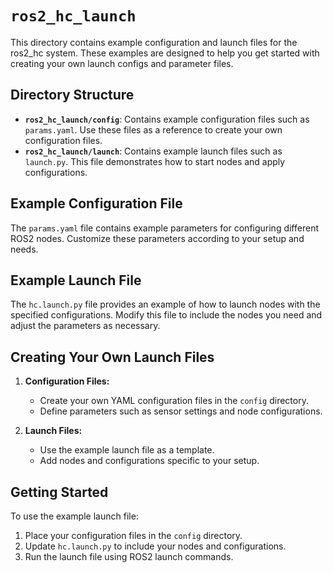 # `ros2_hc_launch`

This directory contains example configuration and launch files for the ros2_hc system. These examples are designed to help you get started with creating your own launch configs and parameter files.

## Directory Structure

- **`ros2_hc_launch/config`**: Contains example configuration files such as `params.yaml`. Use these files as a reference to create your own configuration files.
- **`ros2_hc_launch/launch`**: Contains example launch files such as `launch.py`. This file demonstrates how to start nodes and apply configurations.

## Example Configuration File

The `params.yaml` file contains example parameters for configuring different ROS2 nodes. Customize these parameters according to your setup and needs.

## Example Launch File

The `hc.launch.py` file provides an example of how to launch nodes with the specified configurations. Modify this file to include the nodes you need and adjust the parameters as necessary.

## Creating Your Own Launch Files

1. **Configuration Files:**
   - Create your own YAML configuration files in the `config` directory.
   - Define parameters such as sensor settings and node configurations.

2. **Launch Files:**
   - Use the example launch file as a template.
   - Add nodes and configurations specific to your setup.

## Getting Started

To use the example launch file:

1. Place your configuration files in the `config` directory.
2. Update `hc.launch.py` to include your nodes and configurations.
3. Run the launch file using ROS2 launch commands.



